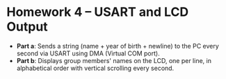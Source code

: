 # Homework 4 – USART and LCD Output

- **Part a**: Sends a string (name + year of birth + newline) to the PC every second via USART using DMA (Virtual COM port).  
- **Part b**: Displays group members' names on the LCD, one per line, in alphabetical order with vertical scrolling every second.
